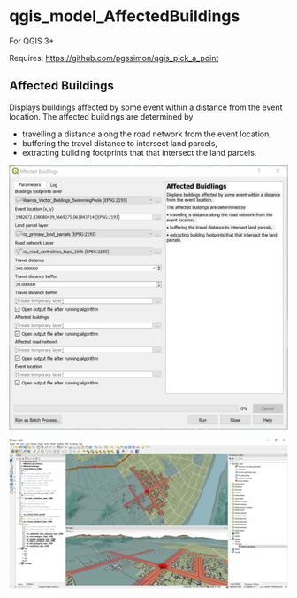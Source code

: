 # qgis_model_AffectedBuildings

For QGIS 3+

Requires: https://github.com/pgssimon/qgis_pick_a_point


## Affected Buildings

Displays buildings affected by some event within a distance from the event location. 
The affected buildings are determined by 
* travelling a distance along the road network from the event location, 
* buffering the travel distance to intersect land parcels, 
* extracting building footprints that that intersect the land parcels.

![Dialog](/QGISAffectedBuildings1.PNG "Dialog")

![Results](/QGISAffectedBuildings2.PNG "Results")



